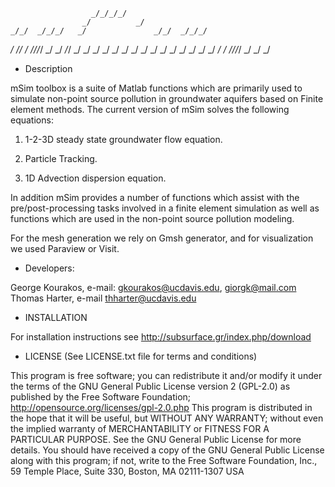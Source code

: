                       _/_/_/_/
    	            _/          _/
    _/_/  _/_/_/   _/               _/_/  _/_/_/ 
   _/  _/_/  _/   _/_/_/_/    _/   _/  _/_/  _/
  _/   _/   _/          _/   _/   _/   _/   _/
 _/        _/          _/   _/   _/        _/
_/        _/    _/_/_/_/   _/   _/        _/



* Description

mSim toolbox is a suite of Matlab functions which are primarily used to simulate non-point source pollution in groundwater
aquifers based on Finite element methods. The current version of mSim solves the following equations:

1) 1-2-3D steady state groundwater flow equation.

2) Particle Tracking.

3) 1D Advection dispersion equation.

In addition mSim provides a number of functions which assist with the pre/post-processing tasks involved in a 
finite element simulation as well as functions which are used in the non-point source pollution modeling.

For the mesh generation we rely on Gmsh generator, and for visualization we used Paraview or Visit.


* Developers:

George Kourakos, e-mail: gkourakos@ucdavis.edu, giorgk@mail.com
Thomas Harter,  e-mail thharter@ucdavis.edu


* INSTALLATION

For installation instructions see http://subsurface.gr/index.php/download



* LICENSE (See LICENSE.txt file for terms and conditions)

This program is free software; you can redistribute it and/or modify it under the terms of the GNU General Public License version 2 (GPL-2.0) as published by the Free Software Foundation; http://opensource.org/licenses/gpl-2.0.php 
This program is distributed in the hope that it will be useful, but WITHOUT ANY WARRANTY; without even the implied warranty of MERCHANTABILITY or FITNESS FOR A PARTICULAR PURPOSE. See the GNU General Public License for more details.
You should have received a copy of the GNU General Public License along with this program; if not, write to the Free Software Foundation, Inc., 59 Temple Place, Suite 330, Boston, MA 02111-1307 USA
